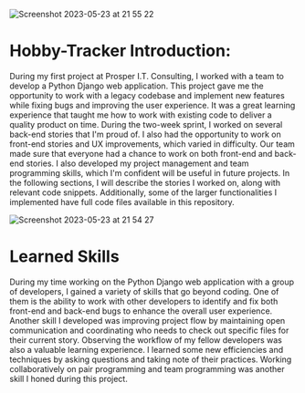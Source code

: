 ![Screenshot 2023-05-23 at 21 55 22](https://github.com/garretthanberg/Hobby-Tracker/assets/115447682/af6fbb02-1846-4f6d-a9af-abdc56dd22eb)

# Hobby-Tracker Introduction:

During my first project at Prosper I.T. Consulting, I worked with a team to develop a Python Django web application. This project gave me the opportunity to work with a legacy codebase and implement new features while fixing bugs and improving the user experience. It was a great learning experience that taught me how to work with existing code to deliver a quality product on time.
During the two-week sprint, I worked on several back-end stories that I'm proud of. I also had the opportunity to work on front-end stories and UX improvements, which varied in difficulty. Our team made sure that everyone had a chance to work on both front-end and back-end stories.
I also developed my project management and team programming skills, which I'm confident will be useful in future projects. In the following sections, I will describe the stories I worked on, along with relevant code snippets. Additionally, some of the larger functionalities I implemented have full code files available in this repository.

![Screenshot 2023-05-23 at 21 54 27](https://github.com/garretthanberg/Hobby-Tracker/assets/115447682/59449677-59a6-497c-b482-3c1fc762653a)

# Learned Skills

During my time working on the Python Django web application with a group of developers, I gained a variety of skills that go beyond coding. One of them is the ability to work with other developers to identify and fix both front-end and back-end bugs to enhance the overall user experience. Another skill I developed was improving project flow by maintaining open communication and coordinating who needs to check out specific files for their current story. Observing the workflow of my fellow developers was also a valuable learning experience. I learned some new efficiencies and techniques by asking questions and taking note of their practices. Working collaboratively on pair programming and team programming was another skill I honed during this project. 

